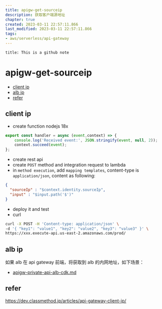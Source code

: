 ```yaml
---
title: apigw-get-sourceip
description: 获取客户端源地址
chapter: true
created: 2023-03-11 22:57:11.866
last_modified: 2023-03-11 22:57:11.866
tags: 
- aws/serverless/api-gateway 
---
```


```ad-attention
title: This is a github note

```

# apigw-get-sourceip

- [client ip](#client-ip)
- [alb ip](#alb-ip)
- [refer](#refer)

## client ip 
- create function nodejs 18x
```js
export const handler = async (event,context) => {
    console.log('Received event:', JSON.stringify(event, null, 2));
    context.succeed(event);
};
```

- create rest api 
- create `POST` method and integration request to lambda
- in `method execution`, add `mapping templates`, content-type is `application/json`,  content as following:
```json
{
  "sourceIp" : "$context.identity.sourceIp",
  "input" : "$input.path('$')"
}
```

- deploy it and test 
- curl
```sh
curl -X POST -H 'Content-type: application/json' \
-d '{ "key1": "value1", "key2": "value2", "key3": "value3" }' \
https://xxx.execute-api.us-east-2.amazonaws.com/prod/

```


## alb ip
如果 alb 在 api gateway 前端，将获取到 alb 的内网地址，如下场景：
- [apigw-private-api-alb-cdk.md](apigw-private-api-alb-cdk.md)

## refer
https://dev.classmethod.jp/articles/api-gateway-client-ip/

